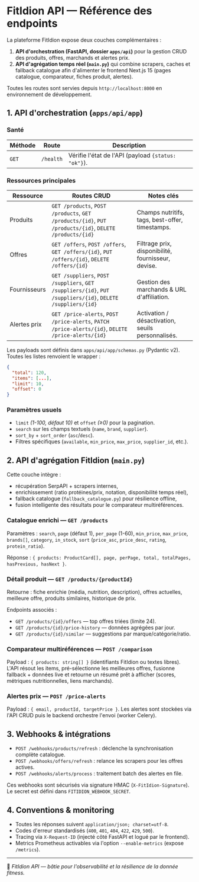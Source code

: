 # FitIdion API — Référence des endpoints

La plateforme FitIdion expose deux couches complémentaires :

1. **API d'orchestration (FastAPI, dossier `apps/api`)** pour la gestion CRUD des produits,
   offres, marchands et alertes prix.
2. **API d'agrégation temps réel (`main.py`)** qui combine scrapers, caches et fallback catalogue
   afin d'alimenter le frontend Next.js 15 (pages catalogue, comparateur, fiches produit, alertes).

Toutes les routes sont servies depuis `http://localhost:8000` en environnement de développement.

## 1. API d'orchestration (`apps/api/app`)

### Santé

| Méthode | Route     | Description                              |
|---------|-----------|------------------------------------------|
| `GET`   | `/health` | Vérifie l'état de l'API (payload `{status: "ok"}`). |

### Ressources principales

| Ressource  | Routes CRUD                                                                                             | Notes clés                                            |
|------------|---------------------------------------------------------------------------------------------------------|-------------------------------------------------------|
| Produits   | `GET /products`, `POST /products`, `GET /products/{id}`, `PUT /products/{id}`, `DELETE /products/{id}`  | Champs nutritifs, tags, best-offer, timestamps.       |
| Offres     | `GET /offers`, `POST /offers`, `GET /offers/{id}`, `PUT /offers/{id}`, `DELETE /offers/{id}`            | Filtrage prix, disponibilité, fournisseur, devise.    |
| Fournisseurs | `GET /suppliers`, `POST /suppliers`, `GET /suppliers/{id}`, `PUT /suppliers/{id}`, `DELETE /suppliers/{id}` | Gestion des marchands & URL d'affiliation.           |
| Alertes prix | `GET /price-alerts`, `POST /price-alerts`, `PATCH /price-alerts/{id}`, `DELETE /price-alerts/{id}`     | Activation / désactivation, seuils personnalisés.     |

Les payloads sont définis dans `apps/api/app/schemas.py` (Pydantic v2). Toutes les listes renvoient
le wrapper :

```json
{
  "total": 120,
  "items": [...],
  "limit": 10,
  "offset": 0
}
```

### Paramètres usuels

- `limit` *(1-100, défaut 10)* et `offset` *(≥0)* pour la pagination.
- `search` sur les champs textuels (`name`, `brand`, `supplier`).
- `sort_by` + `sort_order` (`asc`/`desc`).
- Filtres spécifiques (`available`, `min_price`, `max_price`, `supplier_id`, etc.).

## 2. API d'agrégation FitIdion (`main.py`)

Cette couche intègre :

- récupération SerpAPI + scrapers internes,
- enrichissement (ratio protéines/prix, notation, disponibilité temps réel),
- fallback catalogue (`fallback_catalogue.py`) pour résilience offline,
- fusion intelligente des résultats pour le comparateur multiréférences.

### Catalogue enrichi — `GET /products`

Paramètres : `search`, `page` (défaut 1), `per_page` (1-60), `min_price`, `max_price`, `brands[]`,
`category`, `in_stock`, `sort` (`price_asc`, `price_desc`, `rating`, `protein_ratio`).

Réponse : `{ products: ProductCard[], page, perPage, total, totalPages, hasPrevious, hasNext }`.

### Détail produit — `GET /products/{productId}`

Retourne : fiche enrichie (média, nutrition, description), offres actuelles, meilleure offre,
produits similaires, historique de prix.

Endpoints associés :

- `GET /products/{id}/offers` — top offres triées (limite 24).
- `GET /products/{id}/price-history` — données agrégées par jour.
- `GET /products/{id}/similar` — suggestions par marque/catégorie/ratio.

### Comparateur multiréférences — `POST /comparison`

Payload : `{ products: string[] }` (identifiants FitIdion ou textes libres). L'API résout les items,
pré-sélectionne les meilleures offres, fusionne fallback + données live et retourne un résumé
prêt à afficher (scores, métriques nutritionnelles, liens marchands).

### Alertes prix — `POST /price-alerts`

Payload : `{ email, productId, targetPrice }`. Les alertes sont stockées via l'API CRUD puis le
backend orchestre l'envoi (worker Celery).

## 3. Webhooks & intégrations

- `POST /webhooks/products/refresh` : déclenche la synchronisation complète catalogue.
- `POST /webhooks/offers/refresh` : relance les scrapers pour les offres actives.
- `POST /webhooks/alerts/process` : traitement batch des alertes en file.

Ces webhooks sont sécurisés via signature HMAC (`X-FitIdion-Signature`). Le secret est défini dans
`FITIDION_WEBHOOK_SECRET`.

## 4. Conventions & monitoring

- Toutes les réponses suivent `application/json; charset=utf-8`.
- Codes d'erreur standardisés (`400`, `401`, `404`, `422`, `429`, `500`).
- Tracing via `X-Request-ID` (injecté côté FastAPI et logué par le frontend).
- Metrics Prometheus activables via l'option `--enable-metrics` (expose `/metrics`).

---

📡 *FitIdion API — bâtie pour l'observabilité et la résilience de la donnée fitness.*
